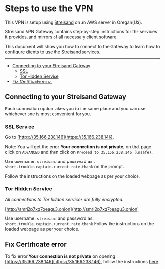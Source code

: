 
# Steps to use the VPN

This VPN is setup using [Streisand](https://github.com/StreisandEffect/streisand) on an AWS server in Oregan(US).

Streisand VPN Gateway contains step-by-step instructions for the services it provides, and mirrors of all necessary client software.

This document will show you how to connect to the Gateway to learn how to configure clients to use the Streisand services.

* * *
*   [Connecting to your Streisand Gateway](#connecting)
    *   [SSL](#connecting-ssl)
    *   [Tor Hidden Service](#connecting-tor)
*   [Fix Certificate error](#certificate)


<a name="connecting"></a>

## Connecting to your Streisand Gateway

<a name="connecting-ssl"></a>Each connection option takes you to the same place and you can use whichever one is most convenient for you. 

### SSL Service

Go to [https://35.166.238.146](https://35.166.238.146).

Note: You will get the error **Your connection is not private**, on that page click on `ADVANCED` and then click on `Proceed to 35.166.238.146 (unsafe)`.

Use username: `streisand` and password as : `short.trouble.captain.current.rate.thank` on the prompt.

Follow the instructions on the loaded webpage as per your choice.
<a name="connecting-tor"></a>

### Tor Hidden Service

_All connections to Tor hidden services are fully encrypted._

[http://smri2p7xq7oeagu3.onion](http://smri2p7xq7oeagu3.onion)

Use username: `streisand` and password as: `short.trouble.captain.current.rate.thank`
Follow the instructions on the loaded webpage as per your choice.

<a name="certificate"></a>

## Fix Certificate error

To fix error **Your connection is not private** on opening [https://35.166.238.146](https://35.166.238.146), follow the instructions [here](https://github.com/abhigyank/sysadmin-solution/blob/master/Administration/certificate.html). 